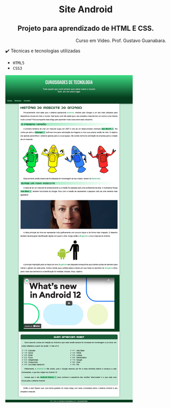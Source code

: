 <h1 align="center">Site Android</h1>
<h2 align="center"> Projeto para aprendizado de HTML E CSS.</h2> 
<p align="right">Curso em Video. Prof. Gustavo Guanabara.</p>
✔️ Técnicas e tecnologias utilizadas

- ``HTML5``
- ``CSS3``

<img src="https://github.com/TalitaSalless/Projeto-Site-Android/blob/bdcb8848af537e6016e115e0c5db4cc2e173c308/imagens/fullpage.png"/>



